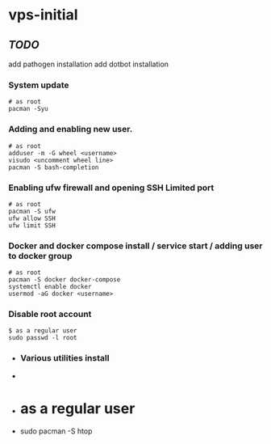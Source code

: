 # vps-initial

## _TODO_
add pathogen installation
add dotbot installation

### System update
```
# as root
pacman -Syu
```

### Adding and enabling new user.

```
# as root
adduser -m -G wheel <username>
visudo <uncomment wheel line>
pacman -S bash-completion
```

### Enabling ufw firewall and opening SSH Limited port

```
# as root
pacman -S ufw
ufw allow SSH
ufw limit SSH
```

### Docker and docker compose install / service start / adding user to docker group
```
# as root
pacman -S docker docker-compose
systemctl enable docker
usermod -aG docker <username>
```

### Disable root account
```
$ as a regular user
sudo passwd -l root
```

- ### Various utilities install
- ```
- # as a regular user
- sudo pacman -S htop 
